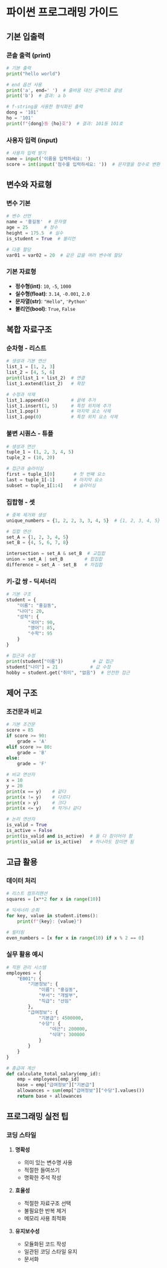 # 파이썬 프로그래밍 가이드

## 기본 입출력

### 콘솔 출력 (print)

```python
# 기본 출력
print("hello world")

# end 옵션 사용
print('a', end=' ')  # 줄바꿈 대신 공백으로 끝냄
print('b')  # 결과: a b

# f-string을 사용한 형식화된 출력
dong = '101'
ho = '101'
print(f"{dong}동 {ho}호")  # 결과: 101동 101호
```

### 사용자 입력 (input)

```python
# 사용자 입력 받기
name = input('이름을 입력하세요: ')
score = int(input('점수를 입력하세요: '))  # 문자열을 정수로 변환
```

## 변수와 자료형

### 변수 기본

```python
# 변수 선언
name = '홍길동'  # 문자열
age = 25      # 정수
height = 175.5  # 실수
is_student = True  # 불리언

# 다중 할당
var01 = var02 = 20  # 같은 값을 여러 변수에 할당
```

### 기본 자료형

- **정수형(int)**: `10`, `-5`, `1000`
- **실수형(float)**: `3.14`, `-0.001`, `2.0`
- **문자열(str)**: `"Hello"`, `'Python'`
- **불리언(bool)**: `True`, `False`

## 복합 자료구조

### 순차형 - 리스트

```python
# 생성과 기본 연산
list_1 = [1, 2, 3]
list_2 = [4, 5, 6]
print(list_1 + list_2)  # 연결
list_1.extend(list_2)   # 확장

# 수정과 삭제
list_1.append(4)        # 끝에 추가
list_1.insert(1, 5)     # 특정 위치에 추가
list_1.pop()            # 마지막 요소 삭제
list_1.pop(0)           # 특정 위치 요소 삭제
```

### 불변 시퀀스 - 튜플

```python
# 생성과 연산
tuple_1 = (1, 2, 3, 4, 5)
tuple_2 = (10, 20)

# 접근과 슬라이싱
first = tuple_1[0]       # 첫 번째 요소
last = tuple_1[-1]       # 마지막 요소
subset = tuple_1[1:4]    # 슬라이싱
```

### 집합형 - 셋

```python
# 중복 제거와 생성
unique_numbers = {1, 2, 2, 3, 3, 4, 5}  # {1, 2, 3, 4, 5}

# 집합 연산
set_A = {1, 2, 3, 4, 5}
set_B = {4, 5, 6, 7, 8}

intersection = set_A & set_B  # 교집합
union = set_A | set_B        # 합집합
difference = set_A - set_B   # 차집합
```

### 키-값 쌍 - 딕셔너리

```python
# 기본 구조
student = {
    "이름": "홍길동",
    "나이": 20,
    "성적": {
        "국어": 90,
        "영어": 85,
        "수학": 95
    }
}

# 접근과 수정
print(student["이름"])           # 값 접근
student["나이"] = 21            # 값 수정
hobby = student.get("취미", "없음")  # 안전한 접근
```

## 제어 구조

### 조건문과 비교

```python
# 기본 조건문
score = 85
if score >= 90:
    grade = 'A'
elif score >= 80:
    grade = 'B'
else:
    grade = 'F'

# 비교 연산자
x = 10
y = 20
print(x == y)    # 같다
print(x != y)    # 다르다
print(x > y)     # 크다
print(x <= y)    # 작거나 같다

# 논리 연산자
is_valid = True
is_active = False
print(is_valid and is_active)  # 둘 다 참이어야 함
print(is_valid or is_active)   # 하나라도 참이면 됨
```

## 고급 활용

### 데이터 처리

```python
# 리스트 컴프리헨션
squares = [x**2 for x in range(10)]

# 딕셔너리 순회
for key, value in student.items():
    print(f"{key}: {value}")

# 필터링
even_numbers = [x for x in range(10) if x % 2 == 0]
```

### 실무 활용 예시

```python
# 직원 관리 시스템
employees = {
    "E001": {
        "기본정보": {
            "이름": "홍길동",
            "부서": "개발부",
            "직급": "선임"
        },
        "급여정보": {
            "기본급": 4500000,
            "수당": {
                "야근": 200000,
                "식대": 300000
            }
        }
    }
}

# 총급여 계산
def calculate_total_salary(emp_id):
    emp = employees[emp_id]
    base = emp["급여정보"]["기본급"]
    allowances = sum(emp["급여정보"]["수당"].values())
    return base + allowances
```

## 프로그래밍 실전 팁

### 코딩 스타일

1. **명확성**
   - 의미 있는 변수명 사용
   - 적절한 들여쓰기
   - 명확한 주석 작성

2. **효율성**
   - 적절한 자료구조 선택
   - 불필요한 반복 제거
   - 메모리 사용 최적화

3. **유지보수성**
   - 모듈화된 코드 작성
   - 일관된 코딩 스타일 유지
   - 문서화
